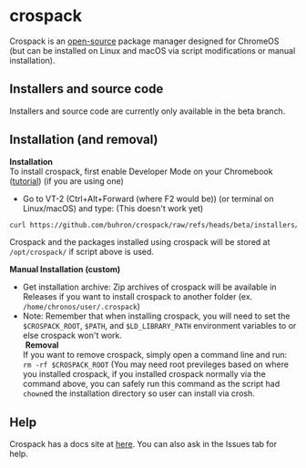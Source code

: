 # crospack
Crospack is an [open-source](https://github.com/buhron/crospack/#) package manager designed for ChromeOS (but can be installed on Linux and macOS via script modifications or manual installation).
## Installers and source code          
Installers and source code are currently only available in the beta branch.
## Installation (and removal)
**Installation**<br>
To install crospack, first enable Developer Mode on your Chromebook ([tutorial](https://www.chromium.org/chromium-os/developer-library/guides/device/developer-mode/)) (if you are using one)
* Go to VT-2 (Ctrl+Alt+Forward (where F2 would be)) (or terminal on Linux/macOS) and type:
(This doesn't work yet)
```sh
curl https://github.com/buhron/crospack/raw/refs/heads/beta/installers/install-x86_64.sh | sudo bash
```
Crospack and the packages installed using crospack will be stored at `/opt/crospack/` if script above is used.<br>

**Manual Installation (custom)**<br>
* Get installation archive: Zip archives of crospack will be available in Releases if you want to install crospack to another folder (ex. `/home/chronos/user/.crospack`)
* Note: Remember that when installing crospack, you will need to set the `$CROSPACK_ROOT`, `$PATH`, and `$LD_LIBRARY_PATH` environment variables to or else crospack won't work.
  <br>
​​​
**Removal**<br>
If you want to remove crospack, simply open a command line and run: `rm -rf $CROSPACK_ROOT` (You may need root previleges based on where you installed crospack, if you installed crospack normally via the command above, you can safely run this command as the script had `chown`ed the installation directory so user can install via crosh.

## Help
Crospack has a docs site at [here](https://buhron.github.io/crospack/doc/welcome/). You can also ask in the Issues tab for help.<br>
